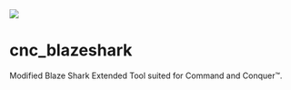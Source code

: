 <img src="https://i.ibb.co/PF3B9qn/logo.png">

# cnc_blazeshark
Modified Blaze Shark Extended Tool suited for Command and Conquer™.
